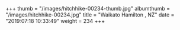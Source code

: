 +++
thumb = "/images/hitchhike-00234-thumb.jpg"
albumthumb = "/images/hitchhike-00234.jpg"
title = "Waikato Hamilton , NZ"
date = "2019:07:18 10:33:49"
weight = 234
+++
